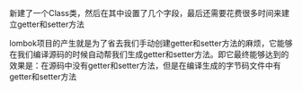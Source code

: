  新建了一个Class类，然后在其中设置了几个字段，最后还需要花费很多时间来建立getter和setter方法

  


 lombok项目的产生就是为了省去我们手动创建getter和setter方法的麻烦，它能够在我们编译源码的时候自动帮我们生成getter和setter方法。即它最终能够达到的效果是：在源码中没有getter和setter方法，但是在编译生成的字节码文件中有getter和setter方法

